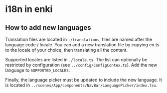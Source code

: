 # i18n in enki

## How to add new languages

Translation files are located in `./translations`, files are named after the language code / locale. You can
add a new translation file by copying en.ts to the locale of your choice, then translating all the content.

Supported locales are listed in `./locale.ts`. The list can optionally be restricted by configuration
(see `../config/ConfigContex.ts`). Add the new language to `SUPPORTED_LOCALES`.

Finally, the language picker must be updated to include the new language. It is located in
`../scenes/App/components/NavBar/LanguagePicker/index.tsx`.
